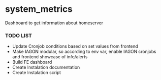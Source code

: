 # system_metrics
Dashboard to get information about homeserver

### TODO LIST
- Update Cronjob conditions based on set values from frontend
- Make IAGON modular, so according to env var, enable IAGON cronjobs and frontend showcase of info/alerts
- Build FE dashboard
- Create Instalation documentation
- Create Instalation script
